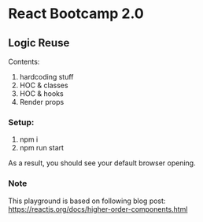 # React Bootcamp 2.0

## Logic Reuse

Contents:

1. hardcoding stuff
2. HOC & classes
3. HOC & hooks
4. Render props

### Setup:

1. npm i
2. npm run start

As a result, you should see your default browser opening.

### Note

This playground is based on following blog post: https://reactjs.org/docs/higher-order-components.html
